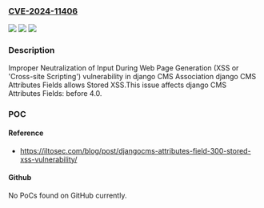 ### [CVE-2024-11406](https://cve.mitre.org/cgi-bin/cvename.cgi?name=CVE-2024-11406)
![](https://img.shields.io/static/v1?label=Product&message=django%20CMS%20Attributes%20Fields&color=blue)
![](https://img.shields.io/static/v1?label=Version&message=0%3C%204.0%20&color=brighgreen)
![](https://img.shields.io/static/v1?label=Vulnerability&message=CWE-79%20Improper%20Neutralization%20of%20Input%20During%20Web%20Page%20Generation%20(XSS%20or%20'Cross-site%20Scripting')&color=brighgreen)

### Description

Improper Neutralization of Input During Web Page Generation (XSS or 'Cross-site Scripting') vulnerability in django CMS Association django CMS Attributes Fields allows Stored XSS.This issue affects django CMS Attributes Fields: before 4.0.

### POC

#### Reference
- https://iltosec.com/blog/post/djangocms-attributes-field-300-stored-xss-vulnerability/

#### Github
No PoCs found on GitHub currently.

